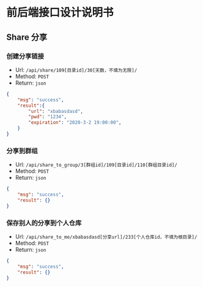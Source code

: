 # 前后端接口设计说明书

## Share 分享

### 创建分享链接

* Url: `/api/share/109[目录id]/30[天数，不填为无限]/`
* Method: `POST`
* Return: `json`

```json
{
    "msg": "success",
    "result":{
        "url": "xbabasdasd",
        "pwd": "1234",
        "expiration": "2020-3-2 19:00:00",
    }
}
```

### 分享到群组

* Url: `/api/share_to_group/3[群组id]/109[目录id]/110[群组目录id]/`
* Method: `POST`
* Return: `json`

```json
{
    "msg": "success",
    "result": {}
}
```

### 保存别人的分享到个人仓库

* Url: `/api/share_to_me/xbabasdasd[分享url]/233[个人仓库id，不填为根目录]/`
* Method: `POST`
* Return: `json`

```json
{
    "msg": "success",
    "result": {}
}
```
